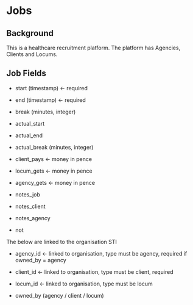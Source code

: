 # Jobs

## Background
This is a healthcare recruitment platform. The platform has Agencies, Clients and Locums.

## Job Fields

* start (timestamp) <- required
* end (timestamp) <- required
* break (minutes, integer)

* actual_start
* actual_end
* actual_break (minutes, integer)

* client_pays <- money in pence
* locum_gets <- money in pence
* agency_gets <- money in pence

* notes_job
* notes_client
* notes_agency
* not

The below are linked to the organisation STI
* agency_id <- linked to organisation, type must be agency, required if owned_by = agency
* client_id <- linked to organisation, type must be client, required
* locum_id <- linked to organisation, type must be locum

* owned_by (agency / client / locum)